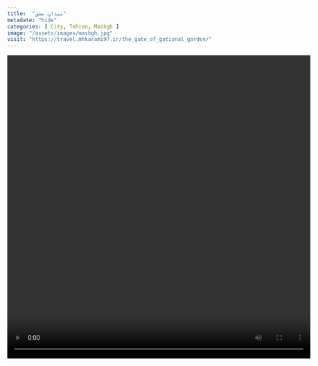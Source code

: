 ```yaml
---
title:  "میدان مشق"
metadate: "hide"
categories: [ City, Tehran, Mashgh ]
image: "/assets/images/mashgh.jpg"
visit: "https://travel.mhkarami97.ir/the_gate_of_gational_garden/"
---
```


<p align="center">
<video width="700" height="700" controls>
  <source src="/assets/vidoes/mashgh.mp4" type="video/mp4">
</video>
</p>
